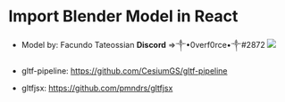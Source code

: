 # Import Blender Model in React
- Model by: Facundo Tateossian **Discord** =>༒•0verf0rce•༒#2872
![](https://cdn.discordapp.com/attachments/739186519784423526/979196590759768105/robot.png)

- gltf-pipeline: https://github.com/CesiumGS/gltf-pipeline
- gltfjsx: https://github.com/pmndrs/gltfjsx

